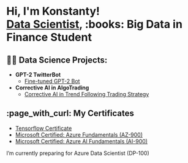 <h1>Hi, I'm Konstanty! <br/><a href="https://github.com/DataProfunda">Data Scientist</a>, :books: Big Data in Finance Student</a>

<h2>👨‍💻 Data Science Projects:</h2>

- <b>GPT-2 TwitterBot</b>
  - [Fine-tuned GPT-2 Bot](https://github.com/DataProfunda/GPT-2-TwitterBot)
- <b>Corrective AI in AlgoTrading</b>
  - [Corrective AI in Trend Following Trading Strategy](https://github.com/DataProfunda/Corrective-AI-in-AlgoTrading)
<h2>:page_with_curl: My Certificates</h2>

- [Tensorflow Certificate](https://www.credential.net/e818e9db-72ff-48e8-8d1f-2eeaa43b009f#gs.5hkvxo)  <br>
- [Microsoft Certified: Azure Fundamentals (AZ-900)](https://learn.microsoft.com/pl-pl/users/konstantymarczak-7173/credentials/49d5f8d305d85a8f) <br>
- [Microsoft Certified: Azure AI Fundamentals (AI-900)](https://learn.microsoft.com/pl-pl/users/konstantymarczak-7173/credentials/37c91dca4189aa20) <br>

I’m currently preparing for Azure Data Scientist (DP-100)
<!--
**joshmadakor1/joshmadakor1** is a ✨ _special_ ✨ repository because its `README.md` (this file) appears on your GitHub profile.

Here are some ideas to get you started:

- 🔭 I’m currently working on ...
- 🌱 I’m currently learning ...
- 👯 I’m looking to collaborate on ...
- 🤔 I’m looking for help with ...
- 💬 Ask me about ...
- 📫 How to reach me: ...
- 😄 Pronouns: ...
- ⚡ Fun fact: ...
-->
